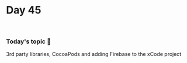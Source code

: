 # Day 45

&nbsp;

### Today's topic 🎯
3rd party libraries, CocoaPods and adding Firebase to the xCode project
